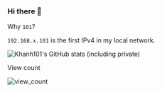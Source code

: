 ### Hi there 👋

Why `101`?

`192.168.x.101` is the first IPv4 in my local network.

![Khanh101's GitHub stats (including private)](https://github-readme-stats.vercel.app/api?username=khanh101&count_private=true&show_icons=true)




<!--
**khanh101/khanh101** is a ✨ _special_ ✨ repository because its `README.md` (this file) appears on your GitHub profile.

Here are some ideas to get you started:

- 🔭 I’m currently working on ...
- 🌱 I’m currently learning ...
- 👯 I’m looking to collaborate on ...
- 🤔 I’m looking for help with ...
- 💬 Ask me about ...
- 📫 How to reach me: ...
- 😄 Pronouns: ...
- ⚡ Fun fact: ...
-->

View count


![view_count](https://hits.seeyoufarm.com/api/count/keep/badge.svg?url=https%3A%2F%2Fkhanh101.github.io%2Fabout.html&count_bg=%2379C83D&title_bg=%23555555&icon=&icon_color=%23E7E7E7&title=view_count&edge_flat=false)
